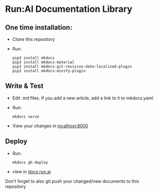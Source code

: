 # Run:AI Documentation Library



## One time installation:

* Clone this repository
* Run:

      pip3 install mkdocs
      pip3 install mkdocs-material
      pip3 install mkdocs-git-revision-date-localized-plugin
      pip3 install mkdocs-minify-plugin

## Write & Test

* Edit .md files. If you add a new article, add a link to it to mkdocs.yaml
* Run:
    
      mkdocs serve 
    
* View your changes in [localhost:8000](http://localhost:8000)


## Deploy

* Run:

      mkdocs gh-deploy
     
* view in [docs.run.ai](https://docs.run.ai)

Don't forget to also git push your changed/new documents to this repository
